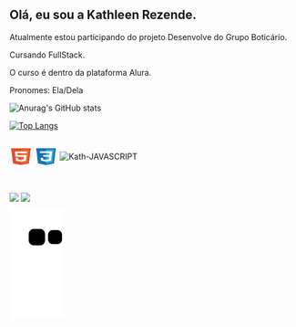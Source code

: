 ## Olá, eu sou a Kathleen Rezende.

Atualmente estou participando do projeto Desenvolve do Grupo Boticário.

Cursando FullStack.

O curso é dentro da plataforma Alura.

Pronomes: Ela/Dela 


![Anurag's GitHub stats](https://github-readme-stats.vercel.app/api?username=Kathleen-Rezende&theme=dracula&show_icons=true)

[![Top Langs](https://github-readme-stats.vercel.app/api/top-langs/?username=Kathleen-Rezende&theme=dracula&layout=compact)](https://github.com/anuraghazra/github-readme-stats)

<div style="display: inline-block"><br>
<img align="center" alt="Kath-HTML" height="30" width="40" src="https://raw.githubusercontent.com/devicons/devicon/master/icons/html5/html5-original.svg">
<img align="center" alt="Kath-CSS" height="30" width="40" src="https://raw.githubusercontent.com/devicons/devicon/master/icons/css3/css3-original.svg">
<img align="center" alt="Kath-JAVASCRIPT" height="30" width="40" 
src="https://cdn.jsdelivr.net/gh/devicons/devicon/icons/javascript/javascript-original.svg" />
</div>

##

<div style="display: inline-block"><br>
<a href="https://www.instagram.com/kath.rezende/" target="blank"><img align="center" src="https://img.shields.io/badge/Instagram-E4405F?style=for-the-badge&logo=instagram&logoColor=white" target="_blank"></a>
<a href="https://www.linkedin.com/in/kathleen-rezende" target="blank"><img align="center" src="https://img.shields.io/badge/LinkedIn-0077B5?style=for-the-badge&logo=linkedin&logoColor=white" target="_blank"></a>
</div>

![ Animação de cobra ](https://github.com/rafaballerini/rafaballerini/blob/output/github-contribution-grid-snake.svg)

